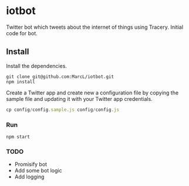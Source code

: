 # iotbot

Twitter bot which tweets about the internet of things using Tracery.
Initial code for bot.

## Install

Install the dependencies.

```shell
git clone git@github.com:MarcL/iotbot.git
npm install
```

Create a Twitter app and create new a configuration file by copying the sample file and updating it  with your Twitter app credentials.

```javascript
cp config/config.sample.js config/config.js
```

### Run

```shell
npm start
```

### TODO

* Promisify bot
* Add some bot logic
* Add logging
